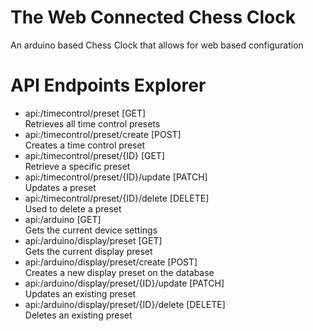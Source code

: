 # The Web Connected Chess Clock
An arduino based Chess Clock that allows for web based configuration


# API Endpoints Explorer

- api:/timecontrol/preset [GET]
<br>Retrieves all time control presets
- api:/timecontrol/preset/create [POST]
<br>Creates a time control preset
- api:/timecontrol/preset/{ID} [GET]
<br>Retrieve a specific preset
- api:/timecontrol/preset/{ID}/update [PATCH]
<br>Updates a preset
- api:/timecontrol/preset/{ID}/delete [DELETE]
<br>Used to delete a preset
- api:/arduino [GET]
<br>Gets the current device settings
- api:/arduino/display/preset [GET]
<br>Gets the current display preset
- api:/arduino/display/preset/create [POST]
<br>Creates a new display preset on the database
- api:/arduino/display/preset/{ID}/update [PATCH]
<br>Updates an existing preset
- api:/arduino/display/preset/{ID}/delete [DELETE]
<br>Deletes an existing preset

